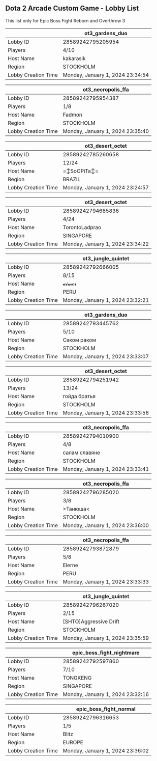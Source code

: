 ## Dota 2 Arcade Custom Game - Lobby List

This list only for Epic Boss Fight Reborn and Overthrow 3

|  | ot3_gardens_duo |
| ------ | ------ |
| Lobby ID | 28589242795205954 |
| Players | 4/10 |
| Host Name | kakarasik |
| Region | STOCKHOLM |
| Lobby Creation Time | Monday, January 1, 2024 23:34:54 |


|  | ot3_necropolis_ffa |
| ------ | ------ |
| Lobby ID | 28589242795954387 |
| Players | 1/8 |
| Host Name | Fadmon |
| Region | STOCKHOLM |
| Lobby Creation Time | Monday, January 1, 2024 23:35:40 |


|  | ot3_desert_octet |
| ------ | ------ |
| Lobby ID | 28589242785260658 |
| Players | 12/24 |
| Host Name | =↕SoOPiTa↕= |
| Region | BRAZIL |
| Lobby Creation Time | Monday, January 1, 2024 23:24:57 |


|  | ot3_desert_octet |
| ------ | ------ |
| Lobby ID | 28589242794685836 |
| Players | 4/24 |
| Host Name | TorontoLadprao |
| Region | SINGAPORE |
| Lobby Creation Time | Monday, January 1, 2024 23:34:22 |


|  | ot3_jungle_quintet |
| ------ | ------ |
| Lobby ID | 28589242792666005 |
| Players | 8/15 |
| Host Name | 𝓪𝓲𝓶𝒆𝓻 |
| Region | PERU |
| Lobby Creation Time | Monday, January 1, 2024 23:32:21 |


|  | ot3_gardens_duo |
| ------ | ------ |
| Lobby ID | 28589242793445762 |
| Players | 5/10 |
| Host Name | Саком раком |
| Region | STOCKHOLM |
| Lobby Creation Time | Monday, January 1, 2024 23:33:07 |


|  | ot3_desert_octet |
| ------ | ------ |
| Lobby ID | 28589242794251942 |
| Players | 13/24 |
| Host Name | гойда братья |
| Region | STOCKHOLM |
| Lobby Creation Time | Monday, January 1, 2024 23:33:56 |


|  | ot3_necropolis_ffa |
| ------ | ------ |
| Lobby ID | 28589242794010900 |
| Players | 4/8 |
| Host Name | салам славяне |
| Region | STOCKHOLM |
| Lobby Creation Time | Monday, January 1, 2024 23:33:41 |


|  | ot3_necropolis_ffa |
| ------ | ------ |
| Lobby ID | 28589242796285020 |
| Players | 3/8 |
| Host Name | >Танюша< |
| Region | STOCKHOLM |
| Lobby Creation Time | Monday, January 1, 2024 23:36:00 |


|  | ot3_necropolis_ffa |
| ------ | ------ |
| Lobby ID | 28589242793872879 |
| Players | 5/8 |
| Host Name | Elerne |
| Region | PERU |
| Lobby Creation Time | Monday, January 1, 2024 23:33:33 |


|  | ot3_jungle_quintet |
| ------ | ------ |
| Lobby ID | 28589242796267020 |
| Players | 2/15 |
| Host Name | [SHTO]Aggressive Drift |
| Region | STOCKHOLM |
| Lobby Creation Time | Monday, January 1, 2024 23:35:59 |


|  | epic_boss_fight_nightmare |
| ------ | ------ |
| Lobby ID | 28589242792597860 |
| Players | 7/10 |
| Host Name | TONGKENG |
| Region | SINGAPORE |
| Lobby Creation Time | Monday, January 1, 2024 23:32:16 |


|  | epic_boss_fight_normal |
| ------ | ------ |
| Lobby ID | 28589242796316653 |
| Players | 1/5 |
| Host Name | Blitz |
| Region | EUROPE |
| Lobby Creation Time | Monday, January 1, 2024 23:36:02 |


